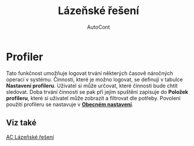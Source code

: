 ﻿---
    title: "Lázeňské řešení"
    author: AutoCont
    ms.date: 04/30/2018
    ms.topic: article
    ms.prod: dynamics-nav-2017
    ms.contentlocale: cs-cz
    ms.lasthandoff: 04/30/2018
---

# Profiler
Tato funkčnost umožňuje logovat trvání některých časově náročných operací v systému. Činnosti, které je možno logovat, se definují v tabulce **Nastavení profileru**. Uživatel si může určovat, které činnosti bude chtít sledovat. Doba trvání činnosti se pak při jejím spuštění zapisuje do **Položek profileru**, které si uživatel může zobrazit a filtrovat dle potřeby. Povolení použití profileru se nastavuje v **[Obecném nastavení](ac-spx-general-setup.md)**.

## <a name="see-also"></a>Viz také
[AC Lázeňské řešení](ac-spa-solution.md)